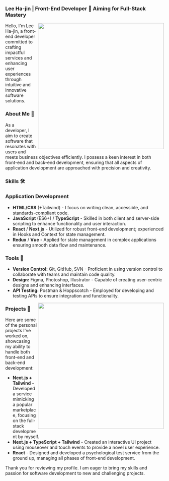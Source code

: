 ### Lee Ha-jin | Front-End Developer 🚀 Aiming for Full-Stack Mastery

<img align='right' src="https://github-readme-stats.vercel.app/api?username=betterthanhajin&show_icons=true&theme=dracula&hide_border=true" width="400px">

Hello, I'm Lee Ha-jin, a front-end developer committed to crafting impactful services and enhancing user experiences through intuitive and innovative software solutions.

### About Me 📖

As a developer, I aim to create software that resonates with users and meets business objectives efficiently. I possess a keen interest in both front-end and back-end development, ensuring that all aspects of application development are approached with precision and creativity.

### Skills 🛠️

### Application Development

- **HTML/CSS** (+Tailwind) - I focus on writing clean, accessible, and standards-compliant code.
- **JavaScript** (ES6+) / **TypeScript** - Skilled in both client and server-side scripting to enhance functionality and user interaction.
- **React** / **Next.js** - Utilized for robust front-end development; experienced in Hooks and Context for state management.
- **Redux** / **Vue** - Applied for state management in complex applications ensuring smooth data flow and maintenance.

### Tools 🔧

- **Version Control:** Git, GitHub, SVN - Proficient in using version control to collaborate with teams and maintain code quality.
- **Design:** Figma, Photoshop, Illustrator - Capable of creating user-centric designs and enhancing interfaces.
- **API Testing:** Postman & Hoppscotch - Employed for developing and testing APIs to ensure integration and functionality.

<img align='right' src="https://github-readme-stats.vercel.app/api/top-langs/?username=betterthanhajin&show_icons=true&theme=dracula&layout=compact&hide_border=true" width="400px">

### Projects 🌟

Here are some of the personal projects I've worked on, showcasing my ability to handle both front-end and back-end development:

- **Next.js + Tailwind** - Developed a service mimicking a popular marketplace, focusing on the full-stack development by myself.
- **Next.js + TypeScript + Tailwind** - Created an interactive UI project using mouseover and touch events to provide a novel user experience.
- **React** - Designed and developed a psychological test service from the ground up, managing all phases of front-end development.


Thank you for reviewing my profile. I am eager to bring my skills and passion for software development to new and challenging projects.
